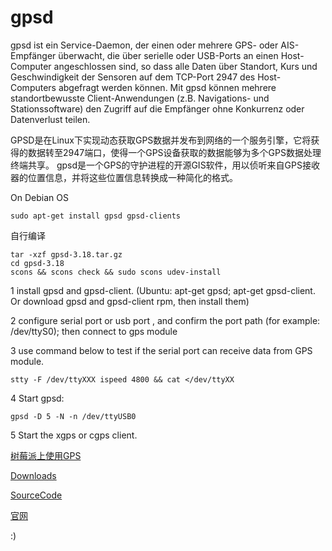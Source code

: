gpsd
====

gpsd ist ein Service-Daemon, der einen oder mehrere GPS- oder AIS-Empfänger überwacht, die über serielle oder USB-Ports an einen Host-Computer angeschlossen sind, so dass alle Daten über Standort, Kurs und Geschwindigkeit der Sensoren auf dem TCP-Port 2947 des Host-Computers abgefragt werden können. Mit gpsd können mehrere standortbewusste Client-Anwendungen (z.B. Navigations- und Stationssoftware) den Zugriff auf die Empfänger ohne Konkurrenz oder Datenverlust teilen.

GPSD是在Linux下实现动态获取GPS数据并发布到网络的一个服务引擎，它将获得的数据转至2947端口，使得一个GPS设备获取的数据能够为多个GPS数据处理终端共享。 gpsd是一个GPS的守护进程的开源GIS软件，用以侦听来自GPS接收器的位置信息，并将这些位置信息转换成一种简化的格式。

On Debian OS


	sudo apt-get install gpsd gpsd-clients
	

自行编译

	tar -xzf gpsd-3.18.tar.gz
	cd gpsd-3.18
	scons && scons check && sudo scons udev-install



1 install gpsd and gpsd-client. (Ubuntu: apt-get gpsd; apt-get gpsd-client. Or download gpsd and gpsd-client rpm, then install them)

2 configure serial port or usb port , and confirm the port path (for example: /dev/ttyS0); then connect to gps module

3 use command below to test if the serial port can receive data from GPS module.

	stty -F /dev/ttyXXX ispeed 4800 && cat </dev/ttyXX

4 Start gpsd: 
	
	gpsd -D 5 -N -n /dev/ttyUSB0

5 Start the xgps or cgps client.



[树莓派上使用GPS](https://maker.pro/raspberry-pi/tutorial/how-to-use-a-gps-receiver-with-raspberry-pi-4)


[Downloads](https://pkgs.org/download/gpsd)

[SourceCode](http://download.savannah.gnu.org/releases/gpsd/)

[官网](https://www.berlios.de/software/gpsd/)



:)

